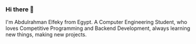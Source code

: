 ### Hi there 👋
I'm Abdulrahman Elfeky from Egypt. A Computer Engineering Student, who loves Competitive Programming and Backend Development, always learning new things, making new projects.

<!--
**Abdulrahman-Elfeky/abdulrahman-elfeky** is a ✨ _special_ ✨ repository because its `README.md` (this file) appears on your GitHub profile.

Here are some ideas to get you started:

- 🔭 I’m currently working on ...
- 🌱 I’m currently learning ...
- 👯 I’m looking to collaborate on ...
- 🤔 I’m looking for help with ...
- 💬 Ask me about ...
- 📫 How to reach me: ...
- 😄 Pronouns: ...
- ⚡ Fun fact: ...
-->
